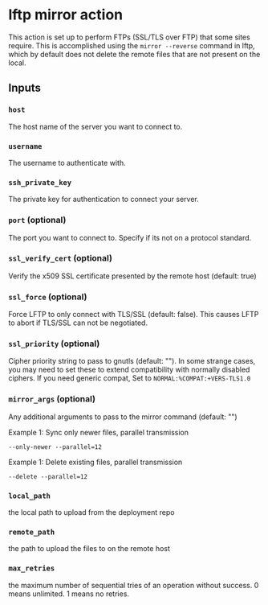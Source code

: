 # lftp mirror action

This action is set up to perform FTPs (SSL/TLS over FTP) that some sites require. This is accomplished using the `mirror --reverse` command in lftp, which by default does not delete the remote files that are not present on the local.

## Inputs

### `host`
The host name of the server you want to connect to.

### `username`
The username to authenticate with.

### `ssh_private_key`
The private key for authentication to connect your server.

### `port` (optional)
The port you want to connect to. Specify if its not on a protocol standard.

### `ssl_verify_cert` (optional)
Verify the x509 SSL certificate presented by the remote host (default: true)

### `ssl_force` (optional)
Force LFTP to only connect with TLS/SSL (default: false). This causes LFTP to abort if TLS/SSL can not be negotiated.

### `ssl_priority` (optional)
Cipher priority string to pass to gnutls (default: ""). In some strange cases, you may need to set these to extend compatibility with normally disabled ciphers. If you need generic compat, Set to `NORMAL:%COMPAT:+VERS-TLS1.0`

### `mirror_args` (optional)
Any additional arguments to pass to the mirror command (default: "")

Example 1: Sync only newer files, parallel transmission

```
--only-newer --parallel=12
```

Example 1: Delete existing files, parallel transmission

```
--delete --parallel=12
```

### `local_path`
the local path to upload from the deployment repo

### `remote_path`
the path to upload the files to on the remote host

### `max_retries`
the maximum number of sequential tries of an operation without success.
0 means unlimited. 1 means no retries.
